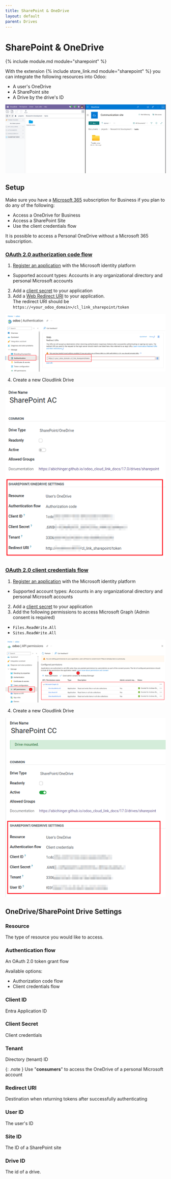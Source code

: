 ```yaml
---
title: SharePoint & OneDrive
layout: default
parent: Drives
---
```


# SharePoint & OneDrive

{% include module.md module="sharepoint" %}

With the extension {% include store_link.md module="sharepoint" %} you can integrate the following resources into Odoo:
- A user's OneDrive
- A SharePoint site
- A Drive by the drive's ID

![SharePoint Hero](../assets/sharepoint_hero.png)

## Setup

Make sure you have a [Microsoft 365](https://www.microsoft.com/en-us/microsoft-365/business) subscription for Business if you plan to do any of the following:
- Access a OneDrive for Business
- Access a SharePoint Site
- Use the client credentials flow

It is possible to access a Personal OneDrive without a Microsoft 365 subscription.

### [OAuth 2.0 authorization code flow](https://learn.microsoft.com/en-us/entra/identity-platform/v2-oauth2-auth-code-flow)

1. [Register an application] with the Microsoft identity platform
  - Supported account types: Accounts in any organizational directory and personal Microsoft accounts
2. Add a [client secret] to your application
3. Add a [Web Redirect URI] to your application.<br />
The redirect URI should be `https://<your_odoo_domain>/cl_link_sharepoint/token`

![Web Redirect URI](../assets/sharepoint_redirect_uri.png)

4. Create a new Cloudlink Drive

![client credentials](../assets/sharepoint_auth_flow.png)
 
### [OAuth 2.0 client credentials flow](https://learn.microsoft.com/en-us/entra/identity-platform/v2-oauth2-client-creds-grant-flow)

1. [Register an application] with the Microsoft identity platform
  - Supported account types: Accounts in any organizational directory and personal Microsoft accounts
2. Add a [client secret] to your application
3. Add the following permissions to access Microsoft Graph (Admin consent is required)
  - `Files.ReadWrite.All`
  - `Sites.ReadWrite.All`

![API permissions](../assets/sharepoint_api_permissions.png)

4. Create a new Cloudlink Drive

![client credentials](../assets/sharepoint_credential_flow.png)

## OneDrive/SharePoint Drive Settings

### Resource

The type of resource you would like to access.

### Authentication flow

An OAuth 2.0 token grant flow

Available options:
- Authorization code flow
- Client credentials flow

### Client ID

Entra Application ID

### Client Secret

Client credentials

### Tenant

Directory (tenant) ID

{: .note }
Use "**consumers**" to access the OneDrive of a personal Microsoft account 

### Redirect URI

Destination when returning tokens after successfully authenticating

### User ID

The user's ID

### Site ID

The ID of a SharePoint site

### Drive ID

The id of a drive.

[Register an application]: https://learn.microsoft.com/en-us/entra/identity-platform/quickstart-register-app?tabs=client-secret#register-an-application
[client secret]: https://learn.microsoft.com/en-us/entra/identity-platform/quickstart-register-app?tabs=client-secret#add-credentials
[Web Redirect URI]: https://learn.microsoft.com/en-us/entra/identity-platform/quickstart-register-app?tabs=certificate#add-a-redirect-uri
